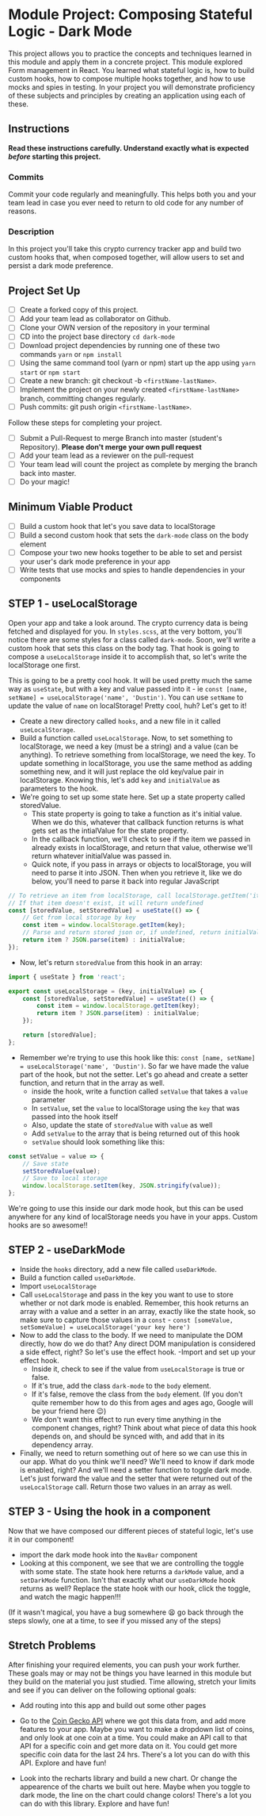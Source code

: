 # Module Project: Composing Stateful Logic - Dark Mode

This project allows you to practice the concepts and techniques learned in this module and apply them in a concrete project. This module explored Form management in React. You learned what stateful logic is, how to build custom hooks, how to compose multiple hooks together, and how to use mocks and spies in testing. In your project you will demonstrate proficiency of these subjects and principles by creating an application using each of these.

## Instructions

**Read these instructions carefully. Understand exactly what is expected _before_ starting this project.**

### Commits

Commit your code regularly and meaningfully. This helps both you and your team lead in case you ever need to return to old code for any number of reasons.

### Description

In this project you'll take this crypto currency tracker app and build two custom hooks that, when composed together, will allow users to set and persist a dark mode preference.

## Project Set Up

-   [ ] Create a forked copy of this project.
-   [ ] Add your team lead as collaborator on Github.
-   [ ] Clone your OWN version of the repository in your terminal
-   [ ] CD into the project base directory `cd dark-mode`
-   [ ] Download project dependencies by running one of these two commands `yarn` or `npm install`
-   [ ] Using the same command tool (yarn or npm) start up the app using `yarn start` or `npm start`
-   [ ] Create a new branch: git checkout -b `<firstName-lastName>`.
-   [ ] Implement the project on your newly created `<firstName-lastName>` branch, committing changes regularly.
-   [ ] Push commits: git push origin `<firstName-lastName>`.

Follow these steps for completing your project.

-   [ ] Submit a Pull-Request to merge <firstName-lastName> Branch into master (student's Repository). **Please don't merge your own pull request**
-   [ ] Add your team lead as a reviewer on the pull-request
-   [ ] Your team lead will count the project as complete by merging the branch back into master.
-   [ ] Do your magic!

## Minimum Viable Product

-   [ ] Build a custom hook that let's you save data to localStorage
-   [ ] Build a second custom hook that sets the `dark-mode` class on the body element
-   [ ] Compose your two new hooks together to be able to set and persist your user's dark mode preference in your app
-   [ ] Write tests that use mocks and spies to handle dependencies in your components

## STEP 1 - useLocalStorage

Open your app and take a look around. The crypto currency data is being fetched and displayed for you. In `styles.scss`, at the very bottom, you'll notice there are some styles for a class called `dark-mode`. Soon, we'll write a custom hook that sets this class on the body tag. That hook is going to compose a `useLocalStorage` inside it to accomplish that, so let's write the localStorage one first.

This is going to be a pretty cool hook. It will be used pretty much the same way as `useState`, but with a key and value passed into it - ie `const [name, setName] = useLocalStorage('name', 'Dustin')`. You can use `setName` to update the value of `name` on localStorage! Pretty cool, huh? Let's get to it!

-   Create a new directory called `hooks`, and a new file in it called `useLocalStorage`.
-   Build a function called `useLocalStorage`. Now, to set something to localStorage, we need a key (must be a string) and a value (can be anything). To retrieve something from localStorage, we need the key. To update something in localStorage, you use the same method as adding something new, and it will just replace the old key/value pair in localStorage. Knowing this, let's add `key` and `initialValue` as parameters to the hook.
-   We're going to set up some state here. Set up a state property called storedValue.
    -   This state property is going to take a function as it's initial value. When we do this, whatever that callback function returns is what gets set as the intialValue for the state property.
    -   In the callback function, we'll check to see if the item we passed in already exists in localStorage, and return that value, otherwise we'll return whatever initialValue was passed in.
    -   Quick note, if you pass in arrays or objects to localStorage, you will need to parse it into JSON. Then when you retrieve it, like we do below, you'll need to parse it back into regular JavaScript

```js
// To retrieve an item from localStorage, call localStorage.getItem('itemName')
// If that item doesn't exist, it will return undefined
const [storedValue, setStoredValue] = useState(() => {
    // Get from local storage by key
    const item = window.localStorage.getItem(key);
    // Parse and return stored json or, if undefined, return initialValue
    return item ? JSON.parse(item) : initialValue;
});
```

-   Now, let's return `storedValue` from this hook in an array:

```js
import { useState } from 'react';

export const useLocalStorage = (key, initialValue) => {
    const [storedValue, setStoredValue] = useState(() => {
        const item = window.localStorage.getItem(key);
        return item ? JSON.parse(item) : initialValue;
    });

    return [storedValue];
};
```

-   Remember we're trying to use this hook like this: `const [name, setName] = useLocalStorage('name', 'Dustin')`. So far we have made the value part of the hook, but not the setter. Let's go ahead and create a setter function, and return that in the array as well.
    -   inside the hook, write a function called `setValue` that takes a `value` parameter
    -   In `setValue`, set the `value` to localStorage using the `key` that was passed into the hook itself
    -   Also, update the state of `storedValue` with `value` as well
    -   Add `setValue` to the array that is being returned out of this hook
    -   `setValue` should look something like this:

```js
const setValue = value => {
    // Save state
    setStoredValue(value);
    // Save to local storage
    window.localStorage.setItem(key, JSON.stringify(value));
};
```

We're going to use this inside our dark mode hook, but this can be used anywhere for any kind of localStorage needs you have in your apps. Custom hooks are so awesome!!

## STEP 2 - useDarkMode

-   Inside the `hooks` directory, add a new file called `useDarkMode`.
-   Build a function called `useDarkMode`.
-   Import `useLocalStorage`
-   Call `useLocalStorage` and pass in the key you want to use to store whether or not dark mode is enabled. Remember, this hook returns an array with a value and a setter in an array, exactly like the state hook, so make sure to capture those values in a `const` - `const [someValue, setSomeValue] = useLocalStorage('your key here')`
-   Now to add the class to the body. If we need to manipulate the DOM directly, how do we do that? Any direct DOM manipulation is considered a side effect, right? So let's use the effect hook.
    -Import and set up your effect hook.
    -   Inside it, check to see if the value from `useLocalStorage` is true or false.
    -   If it's true, add the class `dark-mode` to the `body` element.
    -   If it's false, remove the class from the `body` element. (If you don't quite remember how to do this from ages and ages ago, Google will be your friend here 😉)
    -   We don't want this effect to run every time anything in the component changes, right? Think about what piece of data this hook depends on, and should be synced with, and add that in its dependency array.
-   Finally, we need to return something out of here so we can use this in our app. What do you think we'll need? We'll need to know if dark mode is enabled, right? And we'll need a setter function to toggle dark mode. Let's just forward the value and the setter that were returned out of the `useLocalStorage` call. Return those two values in an array as well.

## STEP 3 - Using the hook in a component

Now that we have composed our different pieces of stateful logic, let's use it in our component!

-   import the dark mode hook into the `NavBar` component
-   Looking at this component, we see that we are controlling the toggle with some state. The state hook here returns a `darkMode` value, and a `setDarkMode` function. Isn't that exactly what our `useDarkMode` hook returns as well? Replace the state hook with our hook, click the toggle, and watch the magic happen!!!

(If it wasn't magical, you have a bug somewhere 😫 go back through the steps slowly, one at a time, to see if you missed any of the steps)

## Stretch Problems

After finishing your required elements, you can push your work further. These goals may or may not be things you have learned in this module but they build on the material you just studied. Time allowing, stretch your limits and see if you can deliver on the following optional goals:

-   Add routing into this app and build out some other pages

-   Go to the [Coin Gecko API](https://www.coingecko.com/) where we got this data from, and add more features to your app. Maybe you want to make a dropdown list of coins, and only look at one coin at a time. You could make an API call to that API for a specific coin and get more data on it. You could get more specific coin data for the last 24 hrs. There's a lot you can do with this API. Explore and have fun!

-   Look into the recharts library and build a new chart. Or change the appearence of the charts we built out here. Maybe when you toggle to dark mode, the line on the chart could change colors! There's a lot you can do with this library. Explore and have fun!
